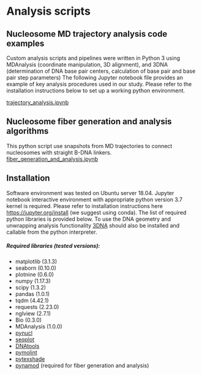 # Analysis scripts
## Nucleosome MD trajectory analysis code examples

Custom analysis scripts and pipelines were written in Python 3 using MDAnalysis (coordinate manipulation, 3D alignment), and 3DNA (determination of DNA base pair centers, calculation of base pair and base pair step parameters)
The following Jupyter notebook file provides an example of key analysis procedures used in our study. Please refer to the installation instructions below to set up a working python environment.

[trajectory_analysis.ipynb](https://nbviewer.jupyter.org/github/intbio/Armeev_et_al_2021/blob/main/analysis_scripts_examples/trajectory_analysis.ipynb)

## Nucleosome fiber generation and analysis algorithms
This python script use snapshots from MD trajectories to connect nucleosomes with straight B-DNA linkers.
[fiber_generation_and_analysis.ipynb](https://nbviewer.jupyter.org/github/intbio/Armeev_et_al_2021/blob/main/analysis_scripts_examples/fiber_generation_and_analysis.ipynb)

## Installation
Software environment was tested on Ubuntu server 18.04.
Jupyter notebook interactive environment with appropriate python version 3.7 kernel is required.
Please refer to installation instructions here https://jupyter.org/install (we suggest using conda).
The list of required python libraries is provided below. 
To use the DNA geometry and unwrapping analysis functionality [3DNA](https://x3dna.org/) should also be installed and callable from the python interpreter.
##### Required libraries (tested versions):
* matplotlib (3.1.3)
* seaborn (0.10.0)
* plotnine (0.6.0)
* numpy (1.17.3)
* scipy (1.3.2)
* pandas (1.0.1)
* tqdm (4.42.1)
* requests (2.23.0)
* nglview (2.7.1)
* Bio (0.3.0)
* MDAnalysis (1.0.0)
* [pynucl](https://github.com/intbio/pynucl)
* [seqplot](https://github.com/intbio/seqplot)
* [DNAtools](https://github.com/intbio/DNAtools)
* [pymolint](https://github.com/intbio/pymolint)
* [pytexshade](https://github.com/intbio/pytexshade)
* [pynamod](https://github.com/intbio/pynamod) (required for fiber generation and analysis)
